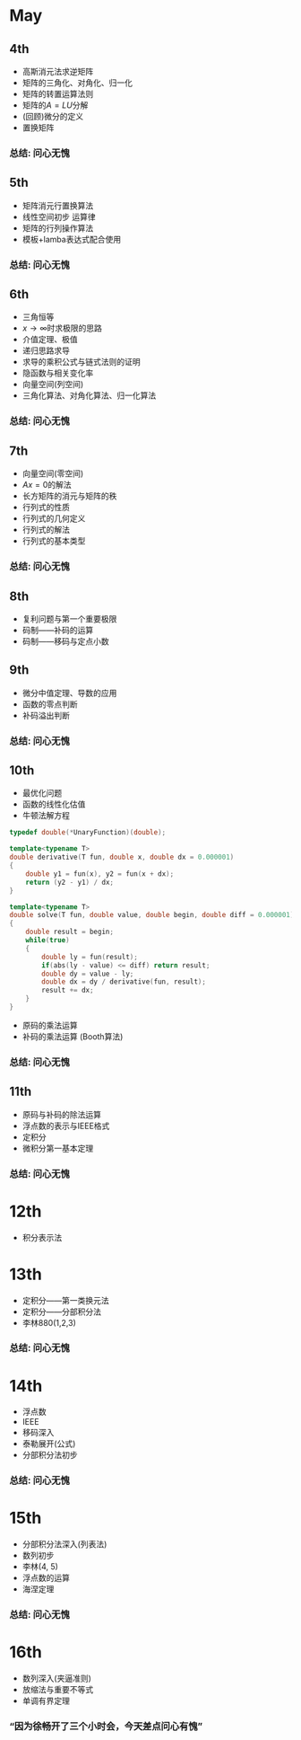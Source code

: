 
# May

## 4th

* 高斯消元法求逆矩阵
* 矩阵的三角化、对角化、归一化
* 矩阵的转置运算法则
* 矩阵的$A=LU$分解
* (回顾)微分的定义
* 置换矩阵

### 总结: 问心无愧


## 5th

* 矩阵消元行置换算法
* 线性空间初步 运算律
* 矩阵的行列操作算法
* 模板+lamba表达式配合使用

### 总结: 问心无愧

## 6th

* 三角恒等
* $x \to \infty$时求极限的思路
* 介值定理、极值
* 递归思路求导
* 求导的乘积公式与链式法则的证明
* 隐函数与相关变化率
* 向量空间(列空间)
* 三角化算法、对角化算法、归一化算法

### 总结: 问心无愧

## 7th

* 向量空间(零空间)
* $Ax=0$的解法
* 长方矩阵的消元与矩阵的秩
* 行列式的性质
* 行列式的几何定义
* 行列式的解法
* 行列式的基本类型

### 总结: 问心无愧

## 8th

* 复利问题与第一个重要极限
* 码制——补码的运算
* 码制——移码与定点小数

## 9th

* 微分中值定理、导数的应用
* 函数的零点判断
* 补码溢出判断

### 总结: 问心无愧

## 10th

* 最优化问题
* 函数的线性化估值
* 牛顿法解方程

```cpp
typedef double(*UnaryFunction)(double);

template<typename T>
double derivative(T fun, double x, double dx = 0.000001)
{
    double y1 = fun(x), y2 = fun(x + dx);
    return (y2 - y1) / dx;
}

template<typename T>
double solve(T fun, double value, double begin, double diff = 0.000001)
{
    double result = begin;
    while(true)
    {
        double ly = fun(result);
        if(abs(ly - value) <= diff) return result;
        double dy = value - ly;
        double dx = dy / derivative(fun, result);
        result += dx;
    }
}
```

* 原码的乘法运算
* 补码的乘法运算 (Booth算法)

### 总结: 问心无愧

## 11th

* 原码与补码的除法运算
* 浮点数的表示与IEEE格式
* 定积分
* 微积分第一基本定理

### 总结: 问心无愧

# 12th

* 积分表示法

# 13th

* 定积分——第一类换元法
* 定积分——分部积分法
* 李林880(1,2,3)

### 总结: 问心无愧

# 14th

* 浮点数
* IEEE
* 移码深入
* 泰勒展开(公式)
* 分部积分法初步

### 总结: 问心无愧

# 15th

* 分部积分法深入(列表法)
* 数列初步
* 李林(4, 5)
* 浮点数的运算
* 海涅定理

### 总结: 问心无愧

# 16th

* 数列深入(夹逼准则)
* 放缩法与重要不等式
* 单调有界定理

### “因为徐畅开了三个小时会，今天差点问心有愧”

